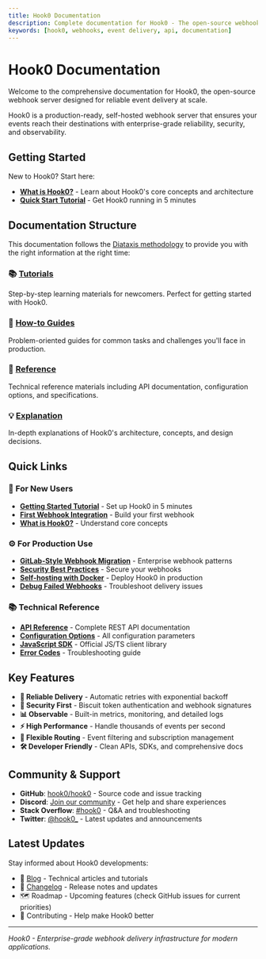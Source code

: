 ```yaml
---
title: Hook0 Documentation
description: Complete documentation for Hook0 - The open-source webhook server for reliable event delivery
keywords: [hook0, webhooks, event delivery, api, documentation]
---
```


# Hook0 Documentation

Welcome to the comprehensive documentation for Hook0, the open-source webhook server designed for reliable event delivery at scale.

Hook0 is a production-ready, self-hosted webhook server that ensures your events reach their destinations with enterprise-grade reliability, security, and observability.

## Getting Started

New to Hook0? Start here:

- **[What is Hook0?](explanation/what-is-hook0.md)** - Learn about Hook0's core concepts and architecture
- **[Quick Start Tutorial](tutorials/getting-started.md)** - Get Hook0 running in 5 minutes

## Documentation Structure

This documentation follows the [Diataxis methodology](https://diataxis.fr/) to provide you with the right information at the right time:

### 📚 [Tutorials](tutorials/index.md)
Step-by-step learning materials for newcomers. Perfect for getting started with Hook0.

### 🔧 [How-to Guides](how-to-guides/index.md)
Problem-oriented guides for common tasks and challenges you'll face in production.

### 📖 [Reference](reference/index.md)
Technical reference materials including API documentation, configuration options, and specifications.

### 💡 [Explanation](explanation/index.md)
In-depth explanations of Hook0's architecture, concepts, and design decisions.

## Quick Links

### 🚀 For New Users
- **[Getting Started Tutorial](tutorials/getting-started.md)** - Set up Hook0 in 5 minutes
- **[First Webhook Integration](tutorials/first-webhook-integration.md)** - Build your first webhook
- **[What is Hook0?](explanation/what-is-hook0.md)** - Understand core concepts

### ⚙️ For Production Use
- **[GitLab-Style Webhook Migration](how-to-guides/gitlab-webhook-migration.md)** - Enterprise webhook patterns
- **[Security Best Practices](how-to-guides/secure-webhook-endpoints.md)** - Secure your webhooks
- **[Self-hosting with Docker](tutorials/self-hosting-docker.md)** - Deploy Hook0 in production
- **[Debug Failed Webhooks](how-to-guides/debug-failed-webhooks.md)** - Troubleshoot delivery issues

### 📚 Technical Reference
- **[API Reference](reference/api-reference.md)** - Complete REST API documentation
- **[Configuration Options](reference/configuration.md)** - All configuration parameters
- **[JavaScript SDK](reference/sdk/javascript.md)** - Official JS/TS client library
- **[Error Codes](reference/error-codes.md)** - Troubleshooting guide

## Key Features

- **🔄 Reliable Delivery** - Automatic retries with exponential backoff
- **🔐 Security First** - Biscuit token authentication and webhook signatures
- **📊 Observable** - Built-in metrics, monitoring, and detailed logs
- **⚡ High Performance** - Handle thousands of events per second
- **🎯 Flexible Routing** - Event filtering and subscription management
- **🛠️ Developer Friendly** - Clean APIs, SDKs, and comprehensive docs

## Community & Support

- **GitHub**: [hook0/hook0](https://github.com/hook0/hook0) - Source code and issue tracking
- **Discord**: [Join our community](https://www.hook0.com/community) - Get help and share experiences
- **Stack Overflow**: [#hook0](https://stackoverflow.com/questions/tagged/hook0) - Q&A and troubleshooting
- **Twitter**: [@hook0_](https://twitter.com/hook0_) - Latest updates and announcements

## Latest Updates

Stay informed about Hook0 developments:

- 📰 [Blog](https://www.hook0.com/blog) - Technical articles and tutorials
- 📝 [Changelog](https://github.com/hook0/hook0/releases) - Release notes and updates
- 🗺️ Roadmap - Upcoming features (check GitHub issues for current priorities)
- 🤝 Contributing - Help make Hook0 better

---

*Hook0 - Enterprise-grade webhook delivery infrastructure for modern applications.*